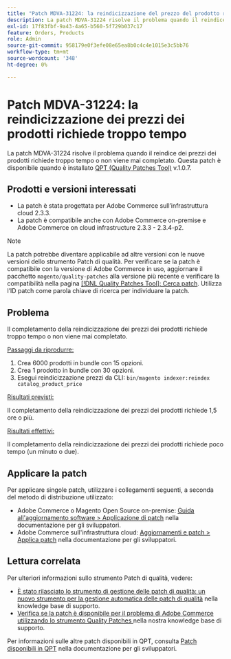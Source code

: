 ```yaml
---
title: "Patch MDVA-31224: la reindicizzazione del prezzo del prodotto richiede troppo tempo"
description: La patch MDVA-31224 risolve il problema quando il reindice dei prezzi dei prodotti richiede troppo tempo o non viene mai completato. Questa patch è disponibile quando è installato [Quality Patches Tool (QPT)](https://devdocs.magento.com/guides/v2.4/comp-mgr/patching.html#mqp) v.1.0.7.
exl-id: 17f83fbf-9a43-4a65-b560-5f729b037c17
feature: Orders, Products
role: Admin
source-git-commit: 958179e0f3efe08e65ea8b0c4c4e1015e3c5bb76
workflow-type: tm+mt
source-wordcount: '348'
ht-degree: 0%

---
```


# Patch MDVA-31224: la reindicizzazione dei prezzi dei prodotti richiede troppo tempo

La patch MDVA-31224 risolve il problema quando il reindice dei prezzi dei prodotti richiede troppo tempo o non viene mai completato. Questa patch è disponibile quando è installato [QPT (Quality Patches Tool)](https://devdocs.magento.com/guides/v2.4/comp-mgr/patching.html#mqp) v.1.0.7.

## Prodotti e versioni interessati

* La patch è stata progettata per Adobe Commerce sull’infrastruttura cloud 2.3.3.
* La patch è compatibile anche con Adobe Commerce on-premise e Adobe Commerce on cloud infrastructure 2.3.3 - 2.3.4-p2.

>[!NOTE]
>
>La patch potrebbe diventare applicabile ad altre versioni con le nuove versioni dello strumento Patch di qualità. Per verificare se la patch è compatibile con la versione di Adobe Commerce in uso, aggiornare il pacchetto `magento/quality-patches` alla versione più recente e verificare la compatibilità nella pagina [[!DNL Quality Patches Tool]: Cerca patch](https://devdocs.magento.com/quality-patches/tool.html#patch-grid). Utilizza l’ID patch come parola chiave di ricerca per individuare la patch.

## Problema

Il completamento della reindicizzazione dei prezzi dei prodotti richiede troppo tempo o non viene mai completato.

<u>Passaggi da riprodurre:</u>

1. Crea 6000 prodotti in bundle con 15 opzioni.
1. Crea 1 prodotto in bundle con 30 opzioni.
1. Esegui reindicizzazione prezzi da CLI:     `bin/magento indexer:reindex catalog_product_price`

<u>Risultati previsti:</u>

Il completamento della reindicizzazione dei prezzi dei prodotti richiede 1,5 ore o più.

<u>Risultati effettivi:</u>

Il completamento della reindicizzazione dei prezzi dei prodotti richiede poco tempo (un minuto o due).

## Applicare la patch

Per applicare singole patch, utilizzare i collegamenti seguenti, a seconda del metodo di distribuzione utilizzato:

* Adobe Commerce o Magento Open Source on-premise: [Guida all&#39;aggiornamento software > Applicazione di patch](https://devdocs.magento.com/guides/v2.4/comp-mgr/patching/mqp.html) nella documentazione per gli sviluppatori.
* Adobe Commerce sull&#39;infrastruttura cloud: [Aggiornamenti e patch > Applica patch](https://devdocs.magento.com/cloud/project/project-patch.html) nella documentazione per gli sviluppatori.

## Lettura correlata

Per ulteriori informazioni sullo strumento Patch di qualità, vedere:

* [È stato rilasciato lo strumento di gestione delle patch di qualità: un nuovo strumento per la gestione automatica delle patch di qualità](/help/announcements/adobe-commerce-announcements/magento-quality-patches-released-new-tool-to-self-serve-quality-patches.md) nella knowledge base di supporto.
* [Verifica se la patch è disponibile per il problema di Adobe Commerce utilizzando lo strumento Quality Patches ](/help/support-tools/patches-available-in-qpt-tool/check-patch-for-magento-issue-with-magento-quality-patches.md) nella nostra knowledge base di supporto.

Per informazioni sulle altre patch disponibili in QPT, consulta [Patch disponibili in QPT](https://devdocs.magento.com/quality-patches/tool.html#patch-grid) nella documentazione per gli sviluppatori.
